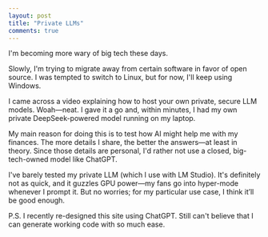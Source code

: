 ```yaml
---
layout: post
title: "Private LLMs"
comments: true
---
```


I'm becoming more wary of big tech these days.

Slowly, I'm trying to migrate away from certain software in favor of open source. I was tempted to switch to Linux, but for now, I'll keep using Windows.

I came across a video explaining how to host your own private, secure LLM models. Woah—neat. I gave it a go and, within minutes, I had my own private DeepSeek-powered model running on my laptop.

My main reason for doing this is to test how AI might help me with my finances. The more details I share, the better the answers—at least in theory. Since those details are personal, I'd rather not use a closed, big-tech-owned model like ChatGPT.

I've barely tested my private LLM (which I use with LM Studio). It's definitely not as quick, and it guzzles GPU power—my fans go into hyper-mode whenever I prompt it. But no worries; for my particular use case, I think it’ll be good enough.

P.S. I recently re-designed this site using ChatGPT. Still can't believe that I can generate working code with so much ease.
